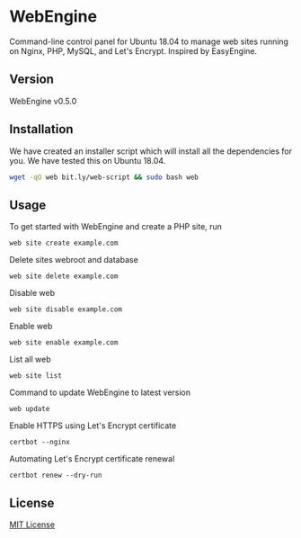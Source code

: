 # WebEngine
Command-line control panel for Ubuntu 18.04 to manage web sites running on Nginx, PHP, MySQL, and Let's Encrypt. Inspired by EasyEngine.

## Version

WebEngine v0.5.0

## Installation

We have created an installer script which will install all the dependencies for you. We have tested this on Ubuntu 18.04.

```bash
wget -qO web bit.ly/web-script && sudo bash web
```

## Usage

To get started with WebEngine and create a PHP site, run

```
web site create example.com
```

Delete sites webroot and database

```
web site delete example.com
```

Disable web

```
web site disable example.com
```

Enable web

```
web site enable example.com
```

List all web

```
web site list
```

Command to update WebEngine to latest version

```
web update
```

Enable HTTPS using Let's Encrypt certificate

```
certbot --nginx
```

Automating Let's Encrypt certificate renewal

```
certbot renew --dry-run
```

## License
[MIT License](http://opensource.org/licenses/MIT)
